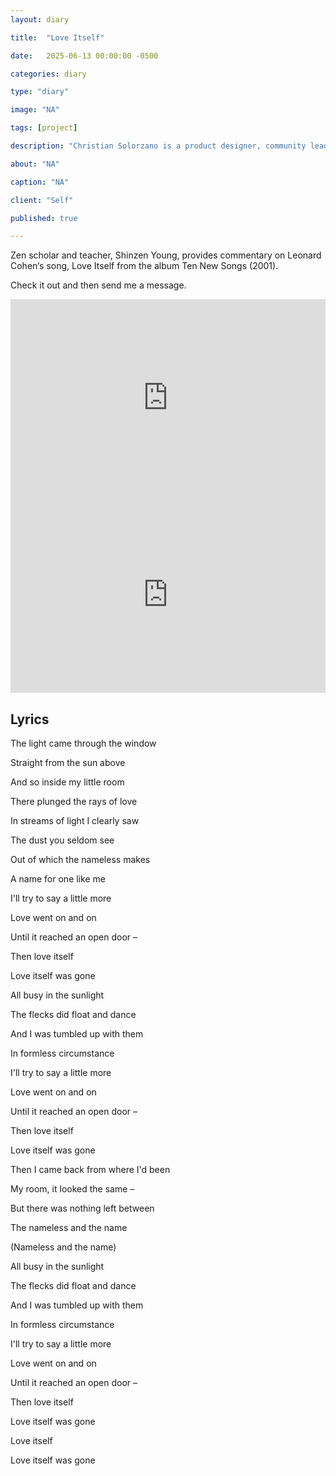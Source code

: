 ```yaml
---
layout: diary

title:  "Love Itself"

date:   2025-06-13 00:00:00 -0500

categories: diary

type: "diary"

image: "NA"

tags: [project]

description: "Christian Solorzano is a product designer, community leader, educator, and podcast host."

about: "NA"

caption: "NA"

client: "Self"

published: true

---
```

Zen scholar and teacher, Shinzen Young, provides commentary on Leonard Cohen‘s song, Love Itself from the album Ten New Songs (2001).

Check it out and then send me a message.

<iframe width="100%" height="315" src="https://www.youtube.com/embed/eSv5ELuujjs?si=r6YVL6tLL4q4__NA" title="YouTube video player" frameborder="0" allow="accelerometer; autoplay; clipboard-write; encrypted-media; gyroscope; picture-in-picture; web-share" referrerpolicy="strict-origin-when-cross-origin" allowfullscreen></iframe>

<iframe width="100%" height="315" src="https://www.youtube.com/embed/p3MgjpMbADA?si=MmVfmztnUcveiiBT" title="YouTube video player" frameborder="0" allow="accelerometer; autoplay; clipboard-write; encrypted-media; gyroscope; picture-in-picture; web-share" referrerpolicy="strict-origin-when-cross-origin" allowfullscreen></iframe>

## Lyrics

The light came through the window

Straight from the sun above

And so inside my little room

There plunged the rays of love

In streams of light I clearly saw

The dust you seldom see

Out of which the nameless makes

A name for one like me

I'll try to say a little more

Love went on and on

Until it reached an open door –

Then love itself

Love itself was gone

All busy in the sunlight

The flecks did float and dance

And I was tumbled up with them

In formless circumstance

I'll try to say a little more

Love went on and on

Until it reached an open door –

Then love itself

Love itself was gone

Then I came back from where I'd been

My room, it looked the same –

But there was nothing left between

The nameless and the name

(Nameless and the name)

All busy in the sunlight

The flecks did float and dance

And I was tumbled up with them

In formless circumstance

I'll try to say a little more

Love went on and on

Until it reached an open door –

Then love itself

Love itself was gone

Love itself

Love itself was gone
